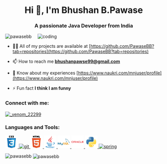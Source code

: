 <h1 align="center">Hi 👋, I'm Bhushan B.Pawase</h1>
<h3 align="center">A passionate Java Developer from India</h3>
<img align="right" alt="coding" width="400" src"https://camo.githubusercontent.com/cae12fddd9d6982901d82580bdf321d81fb299141098ca1c2d4891870827bf17/68747470733a2f2f6d69726f2e6d656469756d2e636f6d2f6d61782f313336302f302a37513379765349765f7430696f4a2d5a2e676966">

<p align="left"> <img src="https://komarev.com/ghpvc/?username=pawasebb&label=Profile%20views&color=0e75b6&style=flat" alt="pawasebb" /> </p>

- 👨‍💻 All of my projects are available at [https://github.com/PawaseBB?tab=repositories](https://github.com/PawaseBB?tab=repositories)

- 📫 How to reach me **bhushanpawse99@gmail.com**

- 📄 Know about my experiences [https://www.naukri.com/mnjuser/profile](https://www.naukri.com/mnjuser/profile)

- ⚡ Fun fact **I think I am funny**

<h3 align="left">Connect with me:</h3>
<p align="left">
<a href="https://instagram.com/_venom_22299" target="blank"><img align="center" src="https://raw.githubusercontent.com/rahuldkjain/github-profile-readme-generator/master/src/images/icons/Social/instagram.svg" alt="_venom_22299" height="30" width="40" /></a>
</p>

<h3 align="left">Languages and Tools:</h3>
<p align="left"> <a href="https://www.w3schools.com/css/" target="_blank" rel="noreferrer"> <img src="https://raw.githubusercontent.com/devicons/devicon/master/icons/css3/css3-original-wordmark.svg" alt="css3" width="40" height="40"/> </a> <a href="https://git-scm.com/" target="_blank" rel="noreferrer"> <img src="https://www.vectorlogo.zone/logos/git-scm/git-scm-icon.svg" alt="git" width="40" height="40"/> </a> <a href="https://www.w3.org/html/" target="_blank" rel="noreferrer"> <img src="https://raw.githubusercontent.com/devicons/devicon/master/icons/html5/html5-original-wordmark.svg" alt="html5" width="40" height="40"/> </a> <a href="https://www.java.com" target="_blank" rel="noreferrer"> <img src="https://raw.githubusercontent.com/devicons/devicon/master/icons/java/java-original.svg" alt="java" width="40" height="40"/> </a> <a href="https://www.mysql.com/" target="_blank" rel="noreferrer"> <img src="https://raw.githubusercontent.com/devicons/devicon/master/icons/mysql/mysql-original-wordmark.svg" alt="mysql" width="40" height="40"/> </a> <a href="https://www.oracle.com/" target="_blank" rel="noreferrer"> <img src="https://raw.githubusercontent.com/devicons/devicon/master/icons/oracle/oracle-original.svg" alt="oracle" width="40" height="40"/> </a> <a href="https://www.python.org" target="_blank" rel="noreferrer"> <img src="https://raw.githubusercontent.com/devicons/devicon/master/icons/python/python-original.svg" alt="python" width="40" height="40"/> </a> <a href="https://spring.io/" target="_blank" rel="noreferrer"> <img src="https://www.vectorlogo.zone/logos/springio/springio-icon.svg" alt="spring" width="40" height="40"/> </a> </p>

<p><img align="left" src="https://github-readme-stats.vercel.app/api/top-langs?username=pawasebb&show_icons=true&locale=en&layout=compact" alt="pawasebb" /></p>

<p>&nbsp;<img align="center" src="https://github-readme-stats.vercel.app/api?username=pawasebb&show_icons=true&locale=en" alt="pawasebb" /></p>
